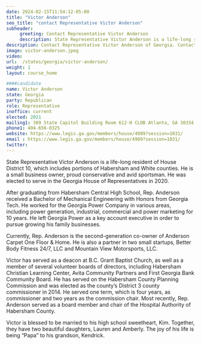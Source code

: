 ```yaml
---
date: 2024-02-15T11:54:12-05:00
title: "Victor Anderson"
seo_title: "contact Representative Victor Anderson"
subheader:
     greeting: Contact Representative Victor Anderson
     description: State Representative Victor Anderson is a life-long resident of House District 10, which includes portions of Habersham and White counties. He is a small business owner, proud conservative and avid sportsman. He was elected to serve in the Georgia House of Representatives in 2020.
description: Contact Representative Victor Anderson of Georgia. Contact information for Victor Anderson includes email address, phone number, and mailing address.
image: victor-anderson.jpeg
video:
url:  /states/georgia/victor-anderson/
weight: 1
layout: course_home

####candidate
name: Victor Anderson
state: Georgia
party: Republican
role: Representative
inoffice: current
elected: 2021
mailing1: 309 State Capitol Building Room 612-H CLOB Atlanta, GA 30334
phone1: 404-656-0325
website: https://www.legis.ga.gov/members/house/4989?session=1031/
email : https://www.legis.ga.gov/members/house/4989?session=1031/
twitter:
---
```


State Representative Victor Anderson is a life-long resident of House District 10, which includes portions of Habersham and White counties. He is a small business owner, proud conservative and avid sportsman. He was elected to serve in the Georgia House of Representatives in 2020.

After graduating from Habersham Central High School, Rep. Anderson received a Bachelor of Mechanical Engineering with Honors from Georgia Tech. He worked for the Georgia Power Company in various areas, including power generation, industrial, commercial and power marketing for 10 years. He left Georgia Power as a key account executive in order to pursue growing his family businesses.

Currently, Rep. Anderson is the second-generation co-owner of Anderson Carpet One Floor & Home. He is also a partner in two small startups, Better Body Fitness 24/7, LLC and Mountain View Motorsports, LLC.

Victor has served as a deacon at B.C. Grant Baptist Church, as well as a member of several volunteer boards of directors, including Habersham Christian Learning Center, Avita Community Partners and First Georgia Bank Community Board. He has served on the Habersham County Planning Commission and was elected as the county’s District 3 county commissioner in 2014. He served one term, which is four years, as commissioner and two years as the commission chair. Most recently, Rep. Anderson served as a board member and chair of the Hospital Authority of Habersham County.

Victor is blessed to be married to his high school sweetheart, Kim. Together, they have two beautiful daughters, Lauren and Amberly. The joy of his life is being “Papa” to his grandson, Kendrick.
